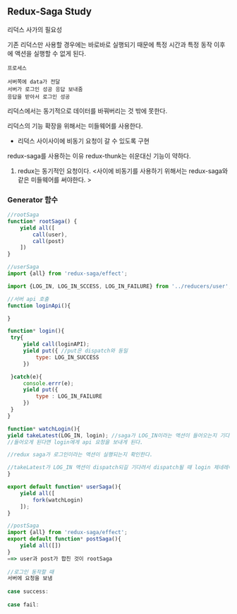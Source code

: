 ## Redux-Saga Study
리덕스 사가의 필요성

기존 리덕스만 사용할 경우에는 
바로바로 실행되기 때문에 특정 시간과 특정 동작 이후에
액션을 실행할 수 없게 된다. 


```
프로세스

서버쪽에 data가 전달
서버가 로그인 성공 응답 보내줌
응답을 받아서 로그인 성공 

```

리덕스에서는 동기적으로 데이터를 바꿔버리는 것 밖에 못한다. 


리덕스의 기능 확장을 위해서는 미들웨어를 사용한다.
- 리덕스 사이사이에 비동기 요청이 갈 수 있도록 구현

redux-saga를 사용하는 이유 
redux-thunk는 쉬운대신 기능이 약하다.
1. redux는 동기적인 요청이다. <사이에 비동기를 사용하기 위해서는 redux-saga와 같은 
미들웨어를 써야한다. >


### Generator 함수
``` javascript
//rootSaga
function* rootSaga() {
    yield all([
        call(user),
        call(post)
    ])
}

//userSaga
import {all} from 'redux-saga/effect';

import {LOG_IN, LOG_IN_SCCESS, LOG_IN_FAILURE} from '../reducers/user';

//서버 api 호출
function loginApi(){

}

function* login(){
 try{
     yield call(loginAPI);
     yield put({ //put은 dispatch와 동일
         type: LOG_IN_SUCCESS
     })

 }catch(e){
     console.errr(e);
     yield put({
         type : LOG_IN_FAILURE
     })
 }
}

function* watchLogin(){
yield takeLatest(LOG_IN, login); //saga가 LOG_IN이라는 액션이 들어오는지 기다린다
//들어오게 된다면 login에게 api 요청을 보내게 된다.

//redux saga가 로그인이라는 액션이 실행되는지 확인한다. 

//takeLatest가 LOG_IN 액션이 dispatch되길 기다려서 dispatch될 때 login 제네레이터를 호출한다. 
}

export default function* userSaga(){
    yield all([
        fork(watchLogin)
    ]);
}

//postSaga
import {all} from 'redux-saga/effect';
export default function* postSaga(){
    yield all([])
}
==> user과 post가 합친 것이 rootSaga
 
//로그인 동작할 때
서버에 요청을 보냄
 
case success:
 
case fail:
 
```